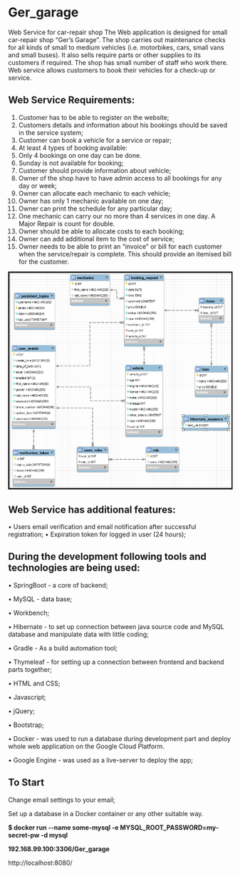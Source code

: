 # Ger_garage
Web Service for car-repair shop
The Web application is designed for small car-repair shop “Ger’s Garage”. 
The shop carries out maintenance checks for all kinds of small to medium vehicles (i.e. motorbikes, cars, small vans and small buses).
It also sells require parts or other supplies to its customers if required. 
The shop has small number of staff who work there.
Web service allows customers to book their vehicles for a check-up or service.


## Web Service Requirements:

1) Customer has to be able to register on the website;
2) Customers details and information about his bookings should be saved in the service system;
3) Customer can book a vehicle for a service or repair;
4) At least 4 types of booking available:
5) Only 4 bookings on one day can be done.
6) Sunday is not available for booking;
7) Customer should provide information about vehicle;
8) Owner of the shop have to have admin access to all bookings for any day or week;
9) Owner can allocate each mechanic to each vehicle;
10) Owner has only 1 mechanic available on one day;
11) Owner can print the schedule for any particular day;
12) One mechanic can carry our no more than 4 services in one day. A Major Repair is count for double.
13) Owner should be able to allocate costs to each booking;
14) Owner can add additional item to the cost of service;
15) Owner needs to be able to print an “invoice” or bill for each customer when the service/repair is complete. This should provide an itemised bill for the customer.


![Physical Data Base Design](https://github.com/Sashatottenkof/Ger_garage/blob/master/src/main/resources/static/images/ReadMe/DataBase_schema.png)


## Web Service has additional features:

• Users email verification and email notification after successful registration;
• Expiration token for logged in user (24 hours);


## During the development following tools and technologies are being used:

• SpringBoot - a core of backend; 

• MySQL - data base;

• Workbench;

• Hibernate -  to set up connection between java source code and MySQL database and manipulate data with little coding;

• Gradle - As a build automation tool;

• Thymeleaf - for setting up a connection between frontend and backend parts together;

• HTML and CSS;

• Javascript;

• jQuery;

• Bootstrap;

• Docker - was used to run a database during development part and deploy whole web application on the Google Cloud Platform.

• Google Engine - was used as a live-server to deploy the app;

## To Start

Change email settings to your email;

Set up a database in a Docker container or any other suitable way. 

**$ docker run --name some-mysql -e MYSQL_ROOT_PASSWORD=my-secret-pw -d mysql**

**192.168.99.100:3306/Ger_garage**

http://localhost:8080/


